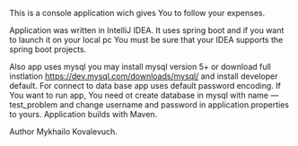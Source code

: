 This is a console application wich gives You to follow your expenses.

Application was written in IntelliJ IDEA. It uses spring boot and if you want to launch it on your local pc You must be sure that your IDEA supports the spring boot projects.

Also app uses mysql you may install mysql version 5+ or download full instlation https://dev.mysql.com/downloads/mysql/ and install developer default.
For connect to data base app uses default password encoding. If You want to run app, You need ot create database in mysql with name — test_problem and change username and password in application.properties to yours.
Application builds with Maven.

Author Mykhailo Kovalevuch.
